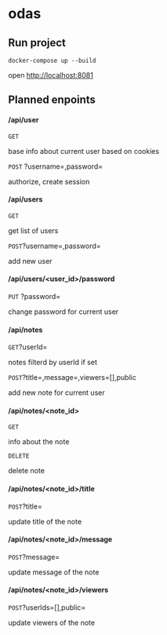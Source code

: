 # odas

## Run project
```
docker-compose up --build
```
open [http://localhost:8081](http://localhost:8081)

## Planned enpoints

#### /api/user

`GET`  

base info about current user based on cookies

`POST` ?username=,password= 

authorize, create session 

#### /api/users
`GET`                   

get list of users

`POST`?username=,password=

add new user

#### /api/users/<user_id>/password
`PUT` ?password=

change password for current user

#### /api/notes
`GET`?userId=

notes filterd by userId if set

`POST`?title=,message=,viewers=[],public

add new note for current user

#### /api/notes/<note_id>
`GET`

info about the note

`DELETE`

delete note

#### /api/notes/<note_id>/title
`POST`?title=

update title of the note

#### /api/notes/<note_id>/message
`POST`?message=

update message of the note

#### /api/notes/<note_id>/viewers
`POST`?userIds=[],public=

update viewers of the note  
